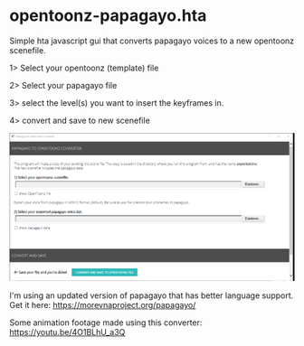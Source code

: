 # opentoonz-papagayo.hta
Simple hta javascript gui that converts papagayo voices to a new opentoonz scenefile.

1> Select your opentoonz (template) file

2> Select your papagayo file

3> select the level(s) you want to insert the keyframes in. 

4> convert and save to new scenefile

<img src="screenshot.png">

I'm using an updated version of papagayo that has better language support. Get it here:
https://morevnaproject.org/papagayo/

Some animation footage made using this converter: 
https://youtu.be/4O1BLhU_a3Q 



